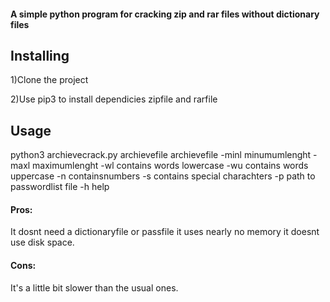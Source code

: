 #### A simple python program for cracking zip and rar files without dictionary files

## Installing
1)Clone the project

2)Use pip3 to install dependicies zipfile and rarfile
## Usage
python3 archievecrack.py archievefile archievefile -minl minumumlenght -maxl maximumlenght
        -wl contains words lowercase -wu contains words uppercase -n containsnumbers -s contains special charachters  -p path to passwordlist file  -h help
#### Pros:
It dosnt need a dictionaryfile or passfile it uses nearly no memory it doesnt use disk space.

#### Cons:
It's a little bit slower than the usual ones.        
